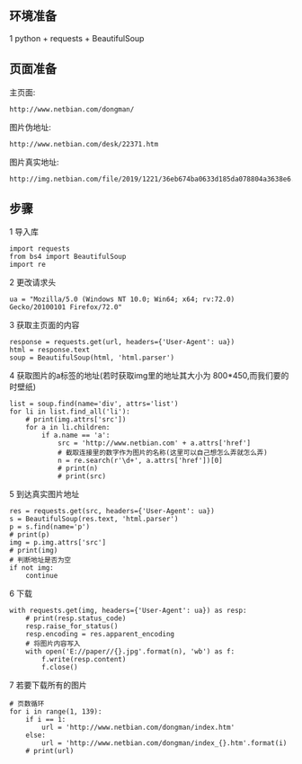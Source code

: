 
## 环境准备  
1 python + requests + BeautifulSoup

## 页面准备
主页面:
```
http://www.netbian.com/dongman/
```
图片伪地址:
```
http://www.netbian.com/desk/22371.htm
```
图片真实地址:
```
http://img.netbian.com/file/2019/1221/36eb674ba0633d185da078804a3638e6.jpg
```

## 步骤
1 导入库
```
import requests
from bs4 import BeautifulSoup
import re
```

2 更改请求头
```
ua = "Mozilla/5.0 (Windows NT 10.0; Win64; x64; rv:72.0) Gecko/20100101 Firefox/72.0"
```

3 获取主页面的内容
```
response = requests.get(url, headers={'User-Agent': ua})
html = response.text
soup = BeautifulSoup(html, 'html.parser')
```

4 获取图片的a标签的地址(若时获取img里的地址其大小为 800*450,而我们要的时壁纸)
```
list = soup.find(name='div', attrs='list')
for li in list.find_all('li'):
    # print(img.attrs['src'])
    for a in li.children:
        if a.name == 'a':
            src = 'http://www.netbian.com' + a.attrs['href']
            # 截取连接里的数字作为图片的名称(这里可以自己想怎么弄就怎么弄)
            n = re.search(r'\d+', a.attrs['href'])[0]
            # print(n)
            # print(src)
```

5 到达真实图片地址
```
res = requests.get(src, headers={'User-Agent': ua})
s = BeautifulSoup(res.text, 'html.parser')
p = s.find(name='p')
# print(p)
img = p.img.attrs['src']
# print(img)
# 判断地址是否为空
if not img:
    continue
```

6 下载
```
with requests.get(img, headers={'User-Agent': ua}) as resp:
    # print(resp.status_code)
    resp.raise_for_status()
    resp.encoding = res.apparent_encoding
    # 将图片内容写入
    with open('E://paper//{}.jpg'.format(n), 'wb') as f:
        f.write(resp.content)
        f.close()
```

7 若要下载所有的图片
```
# 页数循环
for i in range(1, 139):
    if i == 1:
        url = 'http://www.netbian.com/dongman/index.htm'
    else:
        url = 'http://www.netbian.com/dongman/index_{}.htm'.format(i)
    # print(url)
```
